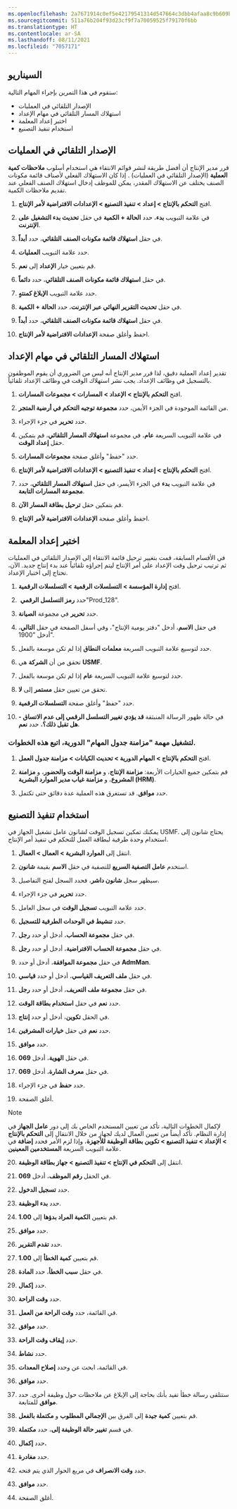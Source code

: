 ```yaml
---
ms.openlocfilehash: 2a7671914c0ef5e42179541314d547664c3dbb4afaa8c9b609b95c15df2e47ca
ms.sourcegitcommit: 511a76b204f93d23cf9f7a70059525f79170f6bb
ms.translationtype: HT
ms.contentlocale: ar-SA
ms.lasthandoff: 08/11/2021
ms.locfileid: "7057171"
---
```


## <a name="scenario"></a>السيناريو

ستقوم في هذا التمرين بإجراء المهام التالية:

- الإصدار التلقائي في العمليات
- استهلاك المسار التلقائي في مهام الإعداد
- اختبر إعداد المعلمة
- استخدام تنفيذ التصنيع



## <a name="backflush-on-operations"></a>الإصدار التلقائي في العمليات

قرر مدير الإنتاج أن أفضل طريقة لنشر قوائم الانتقاء هي استخدام أسلوب **ملاحظات كمية العملية** (الإصدار التلقائي في العمليات) . إذا كان الاستهلاك الفعلي لأصناف قائمة مكونات الصنف يختلف عن الاستهلاك المقدر، يمكن للموظف إدخال استهلاك الصنف الفعلي عند تقديم ملاحظات الكمية.

1.  افتح **التحكم بالإنتاج > إعداد > تنفيذ التصنيع > الإعدادات الافتراضية لأمر الإنتاج**.

2.  في علامة التبويب **بدء**، حدد **الحالة + الكمية** في حقل **تحديث بدء التشغيل على الإنترنت**.

3.  في حقل **استهلاك قائمة مكونات الصنف التلقائي**، حدد **أبداً**.

4.  حدد علامة التبويب **العمليات**.

5.  قم بتعيين خيار **الإعداد** إلى **نعم**.

6.  في حقل **استهلاك قائمة مكونات الصنف التلقائي**، حدد **دائماً**.

7.  حدد علامة التبويب **الإبلاغ كمنتهٍ**.

8.  في حقل **تحديث التقرير النهائي عبر الإنترنت**، حدد **الحالة + الكمية**.

9.  في حقل **استهلاك قائمة مكونات الصنف التلقائي**، حدد **أبداً**.

10. احفظ وأغلق صفحة **الإعدادات الافتراضية لأمر الإنتاج**.


## <a name="automatic-route-consumption-on-setup-jobs"></a>استهلاك المسار التلقائي في مهام الإعداد


تقدير إعداد العملية دقيق، لذا قرر مدير الإنتاج أنه ليس من الضروري أن يقوم الموظفون بالتسجيل في وظائف الإعداد. يجب نشر استهلاك الوقت في وظائف الإعداد تلقائياً.

1.  افتح **التحكم بالإنتاج > الإعداد > المسارات > مجموعات المسارات**.

2.  من القائمة الموجودة في الجزء الأيمن، حدد **مجموعة توجيه التحكم في أرضية المتجر**.

3.  حدد **تحرير** في جزء الإجراء.

1.  في علامة التبويب السريعة **عام**، في مجموعة **استهلاك المسار التلقائي**، قم بتمكين حقل **إعداد الوقت**.

4.  حدد "حفظ" وأغلق صفحة **مجموعات المسارات**.

2.  افتح **التحكم بالإنتاج > إعداد > تنفيذ التصنيع > الإعدادات الافتراضية لأمر الإنتاج**.

3.  في علامة التبويب **بدء** في الجزء الأيسر، في حقل **استهلاك المسار التلقائي**، حدد **مجموعة المسارات التابعة**.

5.  قم بتمكين حقل **ترحيل بطاقة المسار الآن**.

6.  احفظ وأغلق صفحة **الإعدادات الافتراضية لأمر الإنتاج**.

## <a name="test-the-parameter-setup"></a>اختبر إعداد المعلمة

في الأقسام السابقة، قمت بتغيير ترحيل قائمة الانتقاء إلى الإصدار التلقائي في العمليات ثم ترتيب ترحيل وقت الإعداد على أمر الإنتاج ليتم إجراؤه تلقائياً عند بدء إنتاج جديد. الآن، تحتاج إلى اختبار الإعداد.

1.  افتح **إدارة المؤسسة > التسلسلات الرقمية > التسلسلات الرقمية**.

2.  حدد **رمز التسلسل الرقمي** ‏"Prod_128".

3.  حدد **تحرير** في مجموعة **الصيانة**.

5.  في حقل **الاسم**، أدخل "دفتر يومية الإنتاج"، وفي أسفل الصفحة في حقل **التالي**، أدخل "1900".

4.  حدد لتوسيع علامة التبويب السريعة **معلمات النطاق** إذا لم تكن موسعة بالفعل.

5.  تحقق من أن **الشركة** هي **USMF**.

6.  حدد لتوسيع علامة التبويب السريعة **عام** إذا لم تكن موسعة بالفعل.

7.  تحقق من تعيين حقل **مستمر** إلى **لا**.

8.  حدد "حفظ" وأغلق صفحة **التسلسلات الرقمية**.

9. في حالة ظهور الرسالة المنبثقة **قد يؤدي تغيير التسلسل الرقمي إلى عدم الاتساق - هل تقبل ذلك؟**، حدد **نعم**.

### <a name="to-run-the-synchronize-job-table-periodic-job-follow-these-steps"></a>لتشغيل مهمة "مزامنة جدول المهام" الدورية، اتبع هذه الخطوات.

1.  افتح **التحكم بالإنتاج > المهام الدورية > تحديث الكيانات > مزامنة جدول العمل**.

2.  قم بتمكين جميع الخيارات الأربعة: **مزامنة الإنتاج**، و **مزامنة الوقت والحضور**، و **مزامنة المشروع**، و **مزامنة غياب مدير الموارد البشرية (HRM)**.

3.  حدد **موافق**. قد تستغرق هذه العملية عدة دقائق حتى تكتمل.

## <a name="use-manufacturing-execution"></a>استخدام تنفيذ التصنيع

يمكنك تمكين تسجيل الوقت لشانون عامل تشغيل الجهاز في USMF. يحتاج شانون إلى استخدام وحدة طرفية لبطاقة العمل للتحكم في تنفيذ أمر الإنتاج.

1. انتقل إلى **الموارد البشرية > العمال > العمال**.

2. استخدم **عامل التصفية السريع** للتصفية في حقل **الاسم** بقيمة **شانون**.

3. سيظهر سجل **شانون داشر**، فحدد السجل لفتح التفاصيل. 

4. حدد **تحرير** في جزء الإجراء.

5. حدد علامة التبويب **تسجيل الوقت** في سجل العامل.

4. حدد **تنشيط في الوحدات الطرفية للتسجيل**.

4. في حقل **مجموعة الحساب**، أدخل أو حدد **رجل**.

5. في حقل **مجموعة الحساب الافتراضية**، أدخل أو حدد **رجل**.

6. في حقل **مجموعة الموافقة**، أدخل أو حدد **AdmMan**.

7. في حقل **ملف التعريف القياسي**، أدخل أو حدد **قياسي**.

8. في حقل **مجموعة ملف التعريف**، أدخل أو حدد **رجل**.

9. حدد **نعم** في حقل **استخدام بطاقة الوقت**.

10. في الحقل **تكوين**، أدخل أو حدد **إنتاج‎**.

11. حدد **نعم** في حقل **خيارات المشرفين**.

12. حدد **موافق**.

16. في حقل **الهوية**، أدخل **069**.

17. في حقل **معرف الشارة**، أدخل **069**.

18. حدد **حفظ** في جزء الإجراء.

19. أغلق الصفحة.

> [!NOTE]
> لإكمال الخطوات التالية، تأكد من تعيين المستخدم الخاص بك إلى دور **عامل الجهاز** في إدارة النظام. تأكد أيضاً من تعيين العمال لديك لجهاز من خلال الانتقال إلى **التحكم بالإنتاج > الإعداد > تنفيذ التصنيع > تكوين بطاقة الوظيفة للأجهزة**، وإذا لزم الأمر فحدد **إضافة** في علامة التبويب السريعة **المستخدمين المعينين**.

20. انتقل إلى **التحكم في الإنتاج > تنفيذ التصنيع > جهاز بطاقة الوظيفة**.

21. في الحقل **رقم الموظف**، أدخل **069**.

22. حدد **تسجيل الدخول**.

23. حدد **بدء الوظيفة**.

24. قم بتعيين **الكمية المراد بدؤها** إلى **1.00**.

25. حدد **موافق**.

26. حدد **تقدم التقرير**.

27. قم بتعيين **كمية الخطأ** إلى **1.00**.

28. في حقل **سبب الخطأ**، حدد **المادة**.

29. حدد **إكمال**.

30. حدد **وقت الراحة**.

31. في القائمة، حدد **وقت الراحة من العمل**.

32. حدد **موافق**.

33. حدد **إيقاف وقت الراحة**.

34. حدد **نشاط**.

35. في القائمة، ابحث عن وحدد **إصلاح المعدات**.

36. حدد **موافق**.

    
1. ستتلقى رسالة خطأ تفيد بأنك بحاجة إلى الإبلاغ عن ملاحظات حول وظيفة أخرى. حدد **موافق** للمتابعة.

38. قم بتعيين **كمية جيدة** إلى الفرق بين **الإجمالي المطلوب** و **مكتملة بالفعل**.  
39. في قسم **تغيير حالة الوظيفة إلى**، حدد **مكتملة**.
39. حدد **إكمال.**
40. حدد **مغادرة**.
42. حدد **وقت الانصراف** في مربع الحوار الذي يتم فتحه.
43. حدد **موافق**.
41. أغلق الصفحة. 

